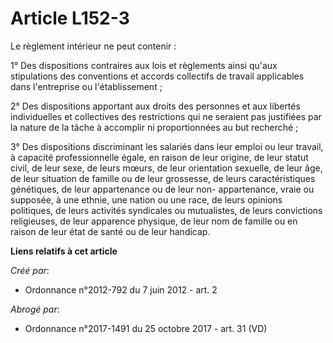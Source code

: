 # Article L152-3

Le règlement intérieur ne peut contenir : 

1° Des dispositions contraires aux lois et règlements ainsi qu'aux stipulations des conventions et accords collectifs de
travail applicables dans l'entreprise ou l'établissement ; 

2° Des dispositions apportant aux droits des personnes et aux libertés individuelles et collectives des restrictions qui ne
seraient pas justifiées par la nature de la tâche à accomplir ni proportionnées au but recherché ; 

3° Des dispositions discriminant les salariés dans leur emploi ou leur travail, à capacité professionnelle égale, en raison
de leur origine, de leur statut civil, de leur sexe, de leurs mœurs, de leur orientation sexuelle, de leur âge, de leur
situation de famille ou de leur grossesse, de leurs caractéristiques génétiques, de leur appartenance ou de leur non-
appartenance, vraie ou supposée, à une ethnie, une nation ou une race, de leurs opinions politiques, de leurs activités
syndicales ou mutualistes, de leurs convictions religieuses, de leur apparence physique, de leur nom de famille ou en raison
de leur état de santé ou de leur handicap.

**Liens relatifs à cet article**

_Créé par_:

  - Ordonnance n°2012-792 du 7 juin 2012 - art. 2

_Abrogé par_:

  - Ordonnance n°2017-1491 du 25 octobre 2017 - art. 31 (VD)
